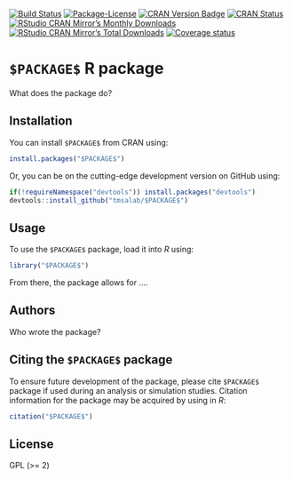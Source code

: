 
<!-- README.md is generated from README.Rmd. Please edit that file -->

[![Build
Status](https://travis-ci.org/tmsalab/$PACKAGE$.svg)](https://travis-ci.org/tmsalab/$PACKAGE$)
[![Package-License](http://img.shields.io/badge/license-GPL%20\(%3E=2\)-brightgreen.svg?style=flat)](http://www.gnu.org/licenses/gpl-2.0.html)
[![CRAN Version
Badge](http://www.r-pkg.org/badges/version/$PACKAGE$)](https://cran.r-project.org/package=$PACKAGE$)
[![CRAN
Status](https://cranchecks.info/badges/worst/$PACKAGE$)](https://cran.r-project.org/web/checks/check_results_$PACKAGE$.html)
[![RStudio CRAN Mirror’s Monthly
Downloads](http://cranlogs.r-pkg.org/badges/$PACKAGE$?color=brightgreen)](http://www.r-pkg.org/pkg/$PACKAGE$)
[![RStudio CRAN Mirror’s Total
Downloads](http://cranlogs.r-pkg.org/badges/grand-total/$PACKAGE$?color=brightgreen)](http://www.r-pkg.org/pkg/$PACKAGE$)
[![Coverage
status](https://codecov.io/gh/tmsalab/$PACKAGE$/branch/master/graph/badge.svg)](https://codecov.io/github/tmsalab/$PACKAGE$?branch=master)

# `$PACKAGE$` R package

What does the package do?

## Installation

You can install `$PACKAGE$` from CRAN using:

``` r
install.packages("$PACKAGE$")
```

Or, you can be on the cutting-edge development version on GitHub using:

``` r
if(!requireNamespace("devtools")) install.packages("devtools")
devtools::install_github("tmsalab/$PACKAGE$")
```

## Usage

To use the `$PACKAGE$` package, load it into *R* using:

``` r
library("$PACKAGE$")
```

From there, the package allows for ….

## Authors

Who wrote the package?

## Citing the `$PACKAGE$` package

To ensure future development of the package, please cite `$PACKAGE$`
package if used during an analysis or simulation studies. Citation
information for the package may be acquired by using in *R*:

``` r
citation("$PACKAGE$")
```

## License

GPL (\>= 2)
